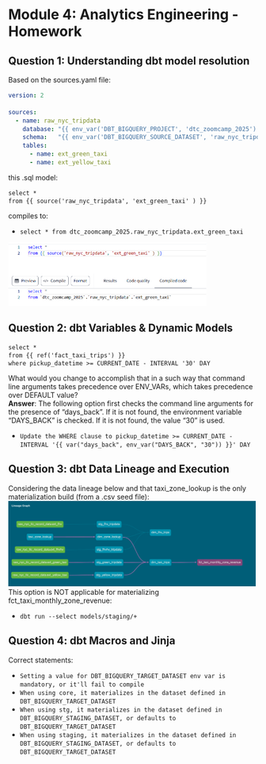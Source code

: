 # Module 4: Analytics Engineering - Homework  

## Question 1: Understanding dbt model resolution  
Based on the sources.yaml file:  
```yaml
version: 2

sources:
  - name: raw_nyc_tripdata
    database: "{{ env_var('DBT_BIGQUERY_PROJECT', 'dtc_zoomcamp_2025') }}"
    schema:   "{{ env_var('DBT_BIGQUERY_SOURCE_DATASET', 'raw_nyc_tripdata') }}"
    tables:
      - name: ext_green_taxi
      - name: ext_yellow_taxi
```
this .sql model:  
```dbt
select * 
from {{ source('raw_nyc_tripdata', 'ext_green_taxi' ) }}
```
compiles to:  
- `select * from dtc_zoomcamp_2025.raw_nyc_tripdata.ext_green_taxi`
<img src="https://github.com/VMynenko/DE-Zoomcamp-Homework-4/blob/main/dbt_142321.png" alt="green_taxi" width="400" />

## Question 2: dbt Variables & Dynamic Models   
```dbt
select *
from {{ ref('fact_taxi_trips') }}
where pickup_datetime >= CURRENT_DATE - INTERVAL '30' DAY
```
What would you change to accomplish that in a such way that command line arguments takes precedence over ENV_VARs, which takes precedence over DEFAULT value?  
**Answer**: The following option first checks the command line arguments for the presence of “days_back”. If it is not found, the environment variable “DAYS_BACK” is checked. If it is not found, the value “30” is used.  
- `Update the WHERE clause to pickup_datetime >= CURRENT_DATE - INTERVAL '{{ var("days_back", env_var("DAYS_BACK", "30")) }}' DAY`

## Question 3: dbt Data Lineage and Execution
Considering the data lineage below and that taxi_zone_lookup is the only materialization build (from a .csv seed file):  
<img src="https://github.com/VMynenko/DE-Zoomcamp-Homework-4/blob/main/homework_q2.png" alt="green_taxi" width="500" />  
This option is NOT applicable for materializing fct_taxi_monthly_zone_revenue:
- `dbt run --select models/staging/+`

## Question 4: dbt Macros and Jinja  
Correct statements:  
- `Setting a value for DBT_BIGQUERY_TARGET_DATASET env var is mandatory, or it'll fail to compile`
- `When using core, it materializes in the dataset defined in DBT_BIGQUERY_TARGET_DATASET`
- `When using stg, it materializes in the dataset defined in DBT_BIGQUERY_STAGING_DATASET, or defaults to DBT_BIGQUERY_TARGET_DATASET`
- `When using staging, it materializes in the dataset defined in DBT_BIGQUERY_STAGING_DATASET, or defaults to DBT_BIGQUERY_TARGET_DATASET`
